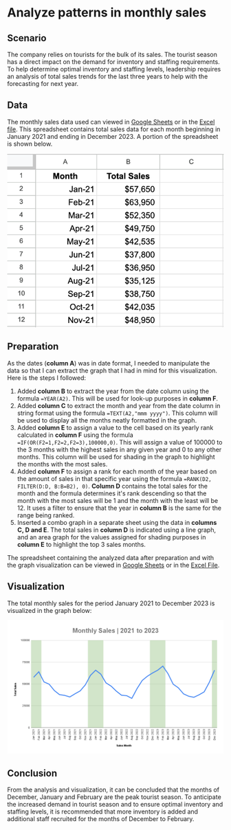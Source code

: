 # Analyze patterns in monthly sales

## Scenario

The company relies on tourists for the bulk of its sales. The tourist season has a direct impact on the demand for inventory and staffing requirements. To help determine optimal inventory and staffing levels, leadership requires an analysis of total sales trends for the last three years to help with the forecasting for next year.

## Data

The monthly sales data used can viewed in [Google Sheets](https://docs.google.com/spreadsheets/d/1G2r8RuzynC7pc3tVFh6VtRARigpM5Oq3JQLhUXun74g/edit?usp=sharing) or in the [Excel file](/activities/spreadsheets/c01m03-monthly-sales-data.xlsx). This spreadsheet contains total sales data for each month beginning in January 2021 and ending in December 2023. A portion of the spreadsheet is shown below.

![Monthly Sales Data](/activities/spreadsheets/c01m03-monthly-sales-data.png 'Monthly Sales Data')

## Preparation

As the dates (**column A**) was in date format, I needed to manipulate the data so that I can extract the graph that I had in mind for this visualization. Here is the steps I followed:

1. Added **column B** to extract the year from the date column using the formula `=YEAR(A2)`. This will be used for look-up purposes in **column F**.
2. Added **column C** to extract the month and year from the date column in string format using the formula `=TEXT(A2,"mmm yyyy")`. This column will be used to display all the months neatly formatted in the graph.
3. Added **column E** to assign a value to the cell based on its yearly rank calculated in **column F** using the formula `=IF(OR(F2=1,F2=2,F2=3),100000,0)`. This will assign a value of 100000 to the 3 months with the highest sales in any given year and 0 to any other months. This column will be used for shading in the graph to highlight the months with the most sales.
4. Added **column F** to assign a rank for each month of the year based on the amount of sales in that specific year using the formula `=RANK(D2, FILTER(D:D, B:B=B2), 0)`. **Column D** contains the total sales for the month and the formula determines it's rank descending so that the month with the most sales will be 1 and the month with the least will be 12. It uses a filter to ensure that the year in **column B** is the same for the range being ranked.
5. Inserted a combo graph in a separate sheet using the data in **columns C, D and E**. The total sales in **column D** is indicated using a line graph, and an area graph for the values assigned for shading purposes in **column E** to highlight the top 3 sales months.

The spreadsheet containing the analyzed data after preparation and with the graph visualization can be viewed in [Google Sheets](https://docs.google.com/spreadsheets/d/1AjwcXVJLBfLqIksQ4Q1VRIia4kbJ2dTjCmJyD1KLHzc/edit?usp=sharing) or in the [Excel File](/activities/spreadsheets/c01m03-monthly-sales-analysis.xlsx).

## Visualization

The total monthly sales for the period January 2021 to December 2023 is visualized in the graph below:

![Monthly Sales Graph](/activities/spreadsheets/c01m03-monthly-sales-analysis.png 'Monthly Sales Graph')

## Conclusion

From the analysis and visualization, it can be concluded that the months of December, January and February are the peak tourist season. To anticipate the increased demand in tourist season and to ensure optimal inventory and staffing levels, it is recommended that more inventory is added and additional staff recruited for the months of December to February.
